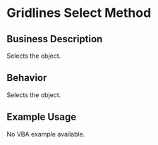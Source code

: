 # Gridlines Select Method

## Business Description
Selects the object.

## Behavior
Selects the object.

## Example Usage
No VBA example available.